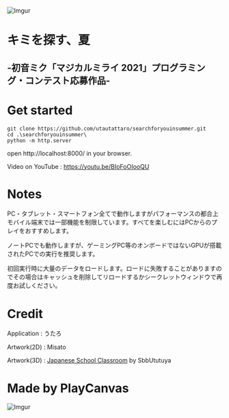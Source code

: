 ![Imgur](https://i.imgur.com/IvzKjYU.png)
# キミを探す、夏
## -初音ミク「マジカルミライ 2021」プログラミング・コンテスト応募作品-


# Get started

```
git clone https://github.com/utautattaro/searchforyouinsummer.git
cd .\searchforyouinsummer\
python -m http.server
```

open http://localhost:8000/ in your browser.

Video on YouTube : https://youtu.be/BIoFoOIooQU

# Notes
PC・タブレット・スマートフォン全てで動作しますがパフォーマンスの都合上モバイル端末では一部機能を制限しています。すべてを楽しむにはPCからのプレイをおすすめします。

ノートPCでも動作しますが、ゲーミングPC等のオンボードではないGPUが搭載されたPCでの実行を推奨します。

初回実行時に大量のデータをロードします。ロードに失敗することがありますのでその場合はキャッシュを削除してリロードするかシークレットウィンドウで再度お試しください。


# Credit
Application : うたろ

Artwork(2D) : Misato

Artwork(3D) : [Japanese School Classroom](https://assetstore.unity.com/packages/3d/environments/japanese-school-classroom-18392?locale=ja-JP) by SbbUtutuya

# Made by PlayCanvas
![Imgur](https://i.imgur.com/k7Q6Dcy.png)
